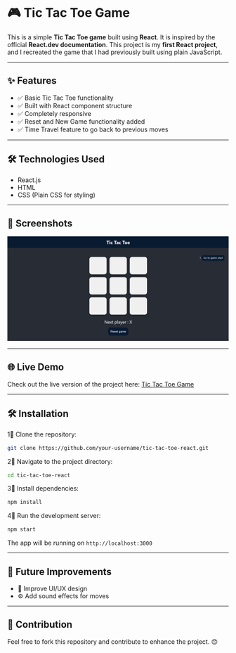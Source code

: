 # 🎮 Tic Tac Toe Game

This is a simple **Tic Tac Toe game** built using **React**. It is inspired by the official **React.dev documentation**. This project is my **first React project**, and I recreated the game that I had previously built using plain JavaScript.

---

## ✨ Features

- ✅ Basic Tic Tac Toe functionality
- ✅ Built with React component structure
- ✅ Completely responsive
- ✅ Reset and New Game functionality added
- ✅ Time Travel feature to go back to previous moves

---

## 🛠️ Technologies Used

- React.js
- HTML
- CSS (Plain CSS for styling)

---

## 📸 Screenshots

![Tic Tac Toe Screenshot](images/image.png)

---

## 🌐 Live Demo

Check out the live version of the project here: [Tic Tac Toe Game](https://tic-tac-toe-react-mu-rust.vercel.app/)

---

## 🛠️ Installation

1⃣ Clone the repository:

```bash
git clone https://github.com/your-username/tic-tac-toe-react.git
```

2⃣ Navigate to the project directory:

```bash
cd tic-tac-toe-react
```

3⃣ Install dependencies:

```bash
npm install
```

4⃣ Run the development server:

```bash
npm start
```

The app will be running on `http://localhost:3000`

---

## 🚀 Future Improvements

- 🎨 Improve UI/UX design
- ⚙️ Add sound effects for moves

---

## 🤝 Contribution

Feel free to fork this repository and contribute to enhance the project. 😊

